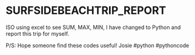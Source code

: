 # SURFSIDEBEACHTRIP_REPORT
ISO using excel to see SUM, MAX, MIN, I have changed to Python and report this trip for myself.

P/S: Hope someone find these codes useful!
Josie
#python #pythoncode
